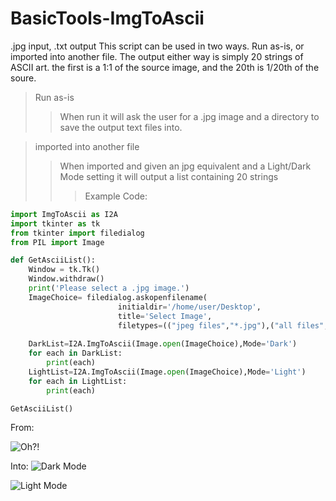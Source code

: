 # BasicTools-ImgToAscii
.jpg input, .txt output
This script can be used in two ways. Run as-is, or imported into another file.
The output either way is simply 20 strings of ASCII art. the first is a 1:1 of the source image, and the 20th is 1/20th of the soure.

> Run as-is
>> When run it will ask the user for a .jpg image and a directory to save the output text files into.


> imported into another file
>> When imported and given an jpg equivalent and a Light/Dark Mode setting it will output a list containing 20 strings
>>> Example Code:
```py
import ImgToAscii as I2A
import tkinter as tk
from tkinter import filedialog
from PIL import Image

def GetAsciiList():
    Window = tk.Tk()
    Window.withdraw()
    print('Please select a .jpg image.')
    ImageChoice= filedialog.askopenfilename(
                        initialdir='/home/user/Desktop',
                        title='Select Image',
                        filetypes=(("jpeg files","*.jpg"),("all files","*.*")))
    
    DarkList=I2A.ImgToAscii(Image.open(ImageChoice),Mode='Dark')
    for each in DarkList:
        print(each)
    LightList=I2A.ImgToAscii(Image.open(ImageChoice),Mode='Light')
    for each in LightList:
        print(each)

GetAsciiList()
```
From:

![Oh?!](https://raw.githubusercontent.com/vizmiz/BasicTools-ImgToAscii/master/Images/WALK.jpg)



Into:
![Dark Mode](https://raw.githubusercontent.com/vizmiz/BasicTools-ImgToAscii/master/AsciiArt/DarkMode3.png)

![Light Mode](https://raw.githubusercontent.com/vizmiz/BasicTools-ImgToAscii/master/AsciiArt/LightMode3.png)




